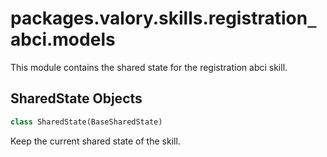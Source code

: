 <a id="packages.valory.skills.registration_abci.models"></a>

# packages.valory.skills.registration`_`abci.models

This module contains the shared state for the registration abci skill.

<a id="packages.valory.skills.registration_abci.models.SharedState"></a>

## SharedState Objects

```python
class SharedState(BaseSharedState)
```

Keep the current shared state of the skill.

